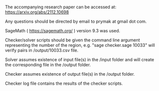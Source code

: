The accompanying research paper can be accessed at:
https://arxiv.org/abs/2112.10698

Any questions should be directed by email to prymak at gmail dot com.

SageMath ( https://sagemath.org/ ) version 9.3 was used.

Checker/solver scripts should be given the command line argument representing the number of the region, e.g. "sage checker.sage 10033" will verify pairs in /output/10033.csv file. 

Solver assumes existence of input file(s) in the /input folder and will create the corresponding file in the /output folder.

Checker assumes existence of output file(s) in the /output folder.

Checker log file contains the results of the checker scripts.
